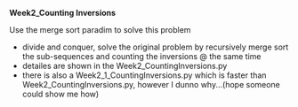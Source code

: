 **Week2_Counting Inversions**

Use the merge sort paradim to solve this problem
- divide and conquer, solve the original problem by recursively merge sort the sub-sequences and counting the inversions @ the same time
- detailes are shown in the Week2_CountingInversions.py
- there is also a Week2_1_CountingInversions.py which is faster than Week2_CountingInversions.py, however I dunno why...(hope someone could show me how)
